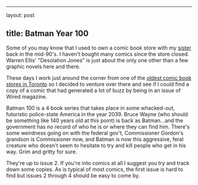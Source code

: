 <hr />

<p>layout: post</p>

<h2>title: Batman Year 100</h2>

<p>Some of you may know that I used to own a comic book store with my <a href="http://www.lisahartjes.com">sister</a> back in the mid-90's.  I haven't bought many comics since the store closed.  Warren Ellis' "Desolation Jones" is just about the only one other than a few graphic novels here and there.</p>

<p>These days I work just around the corner from one of the <a href="http://www.silversnail.com">oldest comic book stores in Toronto</a> so I decided to venture over there and see if I could find a copy of a comic that had generated a lot of buzz by being in an issue of Wired magazine.</p>

<p>Batman 100 is a 4 book series that takes place in some whacked-out, futuristic police-state America in the year 2039.  Bruce Wayne (who should be something like 140 years old at this point) is back as Batman...and the government has no record of who he is or where they can find him.  There's some weirdness going on with the federal gov't, Commissioner Gordon's grandson is Commissioner now, and Batman is now this aggressive, feral creature who doesn't seem to hesitate to try and kill people who get in his way.  Grim and gritty for sure.</p>

<p>They're up to issue 2.  If you're into comics at all I suggest you try and track down some copies.  As is typical of most comics, the first issue is hard to find but issues 2 through 4 should be easy to come by.</p>
